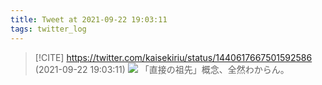 ```yaml
---
title: Tweet at 2021-09-22 19:03:11
tags: twitter_log
---
```


> [!CITE] https://twitter.com/kaisekiriu/status/1440617667501592586 (2021-09-22 19:03:11)
> ![](https://twitter.com/kaisekiriu/status/1440617667501592586)
> 「直接の祖先」概念、全然わからん。

